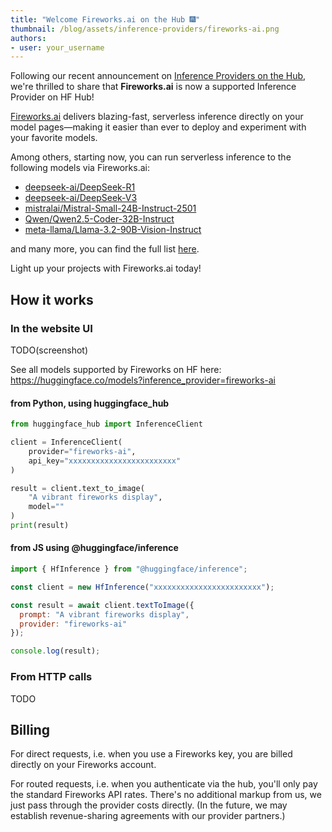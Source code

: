 ```yaml
---
title: "Welcome Fireworks.ai on the Hub 🎆"
thumbnail: /blog/assets/inference-providers/fireworks-ai.png
authors:
- user: your_username
---
```


Following our recent announcement on [Inference Providers on the Hub](https://huggingface.co/blog/inference-providers), we're thrilled to share that **Fireworks.ai** is now a supported Inference Provider on HF Hub!

[Fireworks.ai](https://fireworks.ai) delivers blazing-fast, serverless inference directly on your model pages—making it easier than ever to deploy and experiment with your favorite models.

Among others, starting now, you can run serverless inference to the following models via Fireworks.ai:

- [deepseek-ai/DeepSeek-R1](https://huggingface.co/deepseek-ai/DeepSeek-R1)
- [deepseek-ai/DeepSeek-V3](https://huggingface.co/deepseek-ai/DeepSeek-V3)
- [mistralai/Mistral-Small-24B-Instruct-2501](https://huggingface.co/mistralai/Mistral-Small-24B-Instruct-2501)
- [Qwen/Qwen2.5-Coder-32B-Instruct](https://huggingface.co/Qwen/Qwen2.5-Coder-32B-Instruct)
- [meta-llama/Llama-3.2-90B-Vision-Instruct](https://huggingface.co/meta-llama/Llama-3.2-90B-Vision-Instruct)

and many more, you can find the full list [here](https://huggingface.co/models?inference_provider=fireworks-ai).

Light up your projects with Fireworks.ai today!

## How it works

### In the website UI

TODO(screenshot)

See all models supported by Fireworks on HF here: https://huggingface.co/models?inference_provider=fireworks-ai


#### from Python, using huggingface_hub

```python
from huggingface_hub import InferenceClient

client = InferenceClient(
	provider="fireworks-ai",
	api_key="xxxxxxxxxxxxxxxxxxxxxxxx"
)

result = client.text_to_image(
	"A vibrant fireworks display",
	model=""
)
print(result)

```

#### from JS using @huggingface/inference


```js
import { HfInference } from "@huggingface/inference";

const client = new HfInference("xxxxxxxxxxxxxxxxxxxxxxxx");

const result = await client.textToImage({
  prompt: "A vibrant fireworks display",
  provider: "fireworks-ai"
});

console.log(result);
```

### From HTTP calls

TODO

## Billing

For direct requests, i.e. when you use a Fireworks key, you are billed directly on your Fireworks account.

For routed requests, i.e. when you authenticate via the hub, you'll only pay the standard Fireworks API rates. There's no additional markup from us, we just pass through the provider costs directly. (In the future, we may establish revenue-sharing agreements with our provider partners.)
